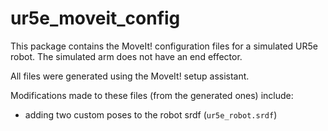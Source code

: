 # ur5e_moveit_config

This package contains the MoveIt! configuration files for a simulated UR5e robot. The simulated arm does not have an end effector.

All files were generated using the MoveIt! setup assistant.

Modifications made to these files (from the generated ones) include:
- adding two custom poses to the robot srdf (`ur5e_robot.srdf`)
